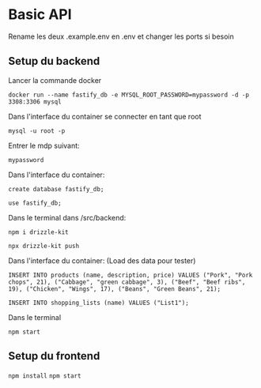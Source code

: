 # Basic API

Rename les deux .example.env en .env et changer les ports si besoin

## Setup du backend

Lancer la commande docker

`docker run --name fastify_db -e MYSQL_ROOT_PASSWORD=mypassword -d -p 3308:3306 mysql`

Dans l'interface du container se connecter en tant que root

`mysql -u root -p`

Entrer le mdp suivant:

`mypassword`

Dans l'interface du container:

`create database fastify_db;`

`use fastify_db;`


Dans le terminal dans /src/backend:

`npm i drizzle-kit`

`npx drizzle-kit push`

Dans l'interface du container: (Load des data pour tester)

`INSERT INTO products
(name, description, price)
VALUES
("Pork", "Pork chops", 21),
("Cabbage", "green cabbage", 3),
("Beef", "Beef ribs", 19),
("Chicken", "Wings", 17),
("Beans", "Green Beans", 21);`

`INSERT INTO shopping_lists
(name)
VALUES
("List1");`

Dans le terminal

`npm start`

## Setup du frontend

`npm install`
`npm start`



